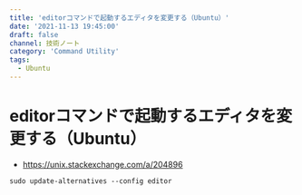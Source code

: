 ```yaml
---
title: 'editorコマンドで起動するエディタを変更する（Ubuntu）'
date: '2021-11-13 19:45:00'
draft: false
channel: 技術ノート
category: 'Command Utility'
tags:
  - Ubuntu
---
```

# editorコマンドで起動するエディタを変更する（Ubuntu）

- <https://unix.stackexchange.com/a/204896>

```shell
sudo update-alternatives --config editor
```
